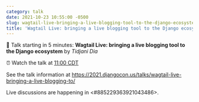 ```yaml
---
category: talk
date: 2021-10-23 10:55:00 -0500
slug: wagtail-live-bringing-a-live-blogging-tool-to-the-django-ecosystem
title: 'Wagtail Live: bringing a live blogging tool to the Django ecosystem'
---
```


:tada: Talk starting in 5 minutes: **Wagtail Live: bringing a live blogging tool to the Django ecosystem** by *Tidjani Dia*

:alarm_clock: Watch the talk at [11:00 CDT](https://time.is/compare/1100AM_23_October_2021_in_Chicago)

See the talk information at https://2021.djangocon.us/talks/wagtail-live-bringing-a-live-blogging-to/

Live discussions are happening in <#885229363921043486>.